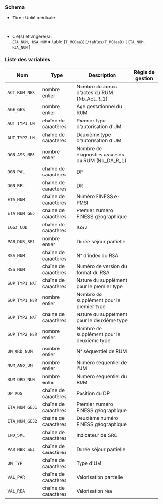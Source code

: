 ### Schéma


- Titre : Unité médicale
<br />



- Clé(s) étrangère(s) : <br />
`ETA_NUM, RSA_NUM`=> table `[T_MCOaaB](/tables/T_MCOaaB)` [ `ETA_NUM`, `RSA_NUM` ]<br />

 
### Liste des variables

Nom | Type | Description | Règle de gestion
-|-|-|-
`ACT_RUM_NBR`| nombre entier |Nombre de zones d'actes du RUM (Nb_Act_R_1)||
`AGE_GES`| nombre entier |Age gestationnel du RUM||
`AUT_TYP1_UM`| chaîne de caractères |Premier type d'autorisation d'UM||
`AUT_TYP2_UM`| chaîne de caractères |Deuxième type d'autorisation d'UM||
`DGN_ASS_NBR`| nombre entier |Nombre de diagnostics associés du RUM (Nb_DA_R_1)||
`DGN_PAL`| chaîne de caractères |DP||
`DGN_REL`| chaîne de caractères |DR||
`ETA_NUM`| chaîne de caractères |Numéro FINESS e-PMSI||
`ETA_NUM_GEO`| chaîne de caractères |Premier numéro FINESS géographique||
`IGS2_COD`| chaîne de caractères |IGS2||
`PAR_DUR_SEJ`| nombre entier |Durée séjour partielle||
`RSA_NUM`| chaîne de caractères |N° d'index du RSA ||
`RSS_NUM`| chaîne de caractères |Numéro de version du format du RSA||
`SUP_TYP1_NAT`| chaîne de caractères |Nature du supplément pour le premier type||
`SUP_TYP1_NBR`| nombre entier |Nombre de supplément pour le premier type||
`SUP_TYP2_NAT`| chaîne de caractères |Nature du supplément pour le deuxième type||
`SUP_TYP2_NBR`| nombre entier |Nombre de supplément pour le deuxième type||
`UM_ORD_NUM`| nombre entier |N° séquentiel de RUM||
`NUM_ANO_UM`| nombre entier |Numéro séquentiel de l'UM||
`RUM_ORD_NUM`| nombre entier |Numero sequentiel du RUM||
`DP_POS`| chaîne de caractères |Position du DP||
`ETA_NUM_GEO1`| chaîne de caractères |Premier numéro FINESS géographique||
`ETA_NUM_GEO2`| chaîne de caractères |Deuxième numéro FINESS géographique||
`IND_SRC`| chaîne de caractères |Indicateur de SRC||
`PAR_NBR_SEJ`| chaîne de caractères |Durée séjour partielle||
`UM_TYP`| chaîne de caractères |Type d'UM||
`VAL_PAR`| chaîne de caractères |Valorisation partielle||
`VAL_REA`| chaîne de caractères |Valorisation réa||